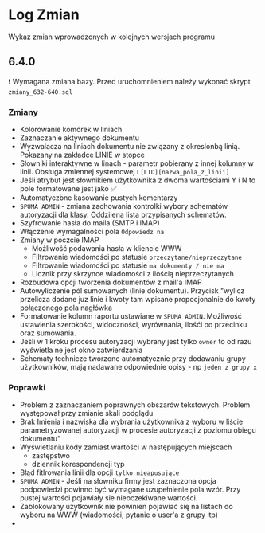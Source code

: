 # Log Zmian
Wykaz zmian wprowadzonych w kolejnych wersjach programu

## 6.4.0 

:exclamation: Wymagana zmiana bazy. Przed uruchomnieniem należy wykonać skrypt `zmiany_632-640.sql`


### Zmiany

- Kolorowanie komórek w liniach
- Zaznaczanie aktywnego dokumentu
- Wyzwalacza na liniach dokumentu nie związany z okreslonbą linią. Pokazany na zakładce LINIE w stopce 
- Słowniki interaktywne w linach - parametr pobierany z innej kolumny w linii. Obsługa zmiennej systemowej `L[LID][nazwa_pola_z_linii]`
- Jeśli atrybut jest słownikiem użytkownika z dwoma wartościami Y i N to pole formatowane jest jako :white_check_mark:
- Automatyczbne kasowanie pustych komentarzy
- `SPUMA ADMIN` - zmiana zachowania kontrolki wybory schematów autoryzacji dla klasy. Oddzilena lista przypisanych schematów. 
- Szyfrowanie hasła do maila (SMTP i IMAP)
- Włączenie wymagalności pola `Odpowiedz na`
- Zmiany w poczcie IMAP
   - Możliwość podawania hasła w kliencie WWW
   - Filtrowanie wiadomości po statusie `przeczytane/nieprzeczytane`
   - Filtrowanie wiadomości po statusie `ma dokumenty / nie ma`
   - Licznik przy skrzynce wiadomości z ilością nieprzeczytanych
- Rozbudowa opcji tworzenia dokumentów z mail'a IMAP
- Autowyliczenie pól sumowanych (linie dokumentu). Przycisk "wylicz przelicza dodane juz linie i kwoty tam wpisane propocjonalnie do kwoty połączonego pola nagłówka
- Formatowanie kolumn raportu ustawiane w `SPUMA ADMIN`. Możliwość ustawienia szerokości, widoczności, wyrównania, ilośći po przecinku oraz sumowania.
- Jeśli w 1 kroku procesu autoryzacji wybrany jest tylko `owner` to od razu wyświetla ne jest okno zatwierdzania
- Schematy technicze tworzone automatycznie przy dodawaniu grupy użytkowników,  mają nadawane odpowiednie opisy - np `jeden z grupy x` 
  
  
   
  

### Poprawki
- Problem z zaznaczaniem poprawnych obszarów tekstowych. Problem występował przy zmianie skali podglądu
- Brak Imienia i nazwiska dla wybrania użytkownika z wyboru w liście parametryzowanej autoryzacji w procesie autoryzacji z poziomu obiegu dokumentu”
- Wyświetlaniu kody zamiast wartości w następujących miejscach
  - zastępstwo
  - dziennik korespondencji typ
- Błąd fitlrowania linii dla opcji `tylko nieapusujące`
- `SPUMA ADMIN` - Jeśli na słowniku firmy jest zaznaczona opcja podpowiedzi powinno być wymagane uzupełnienie pola wzór. Przy pustej wartości pojawiały sie nieoczekiwane wartości.
- Zablokowany użytkownik nie powinien pojawiać się na listach do wyboru na WWW (wiadomości, pytanie o user'a z grupy itp)
-  
